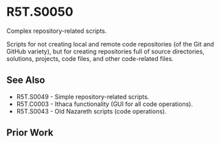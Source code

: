 # R5T.S0050
Complex repository-related scripts.

Scripts for not creating local and remote code repositories (of the Git and GitHub variety), but for creating repositories full of source directories, solutions, projects, code files, and other code-related files.


## See Also

* R5T.S0049 - Simple repository-related scripts.
* R5T.C0003 - Ithaca functionality (GUI for all code operations).
* R5T.S0043 - Old Nazareth scripts (code operations).


## Prior Work